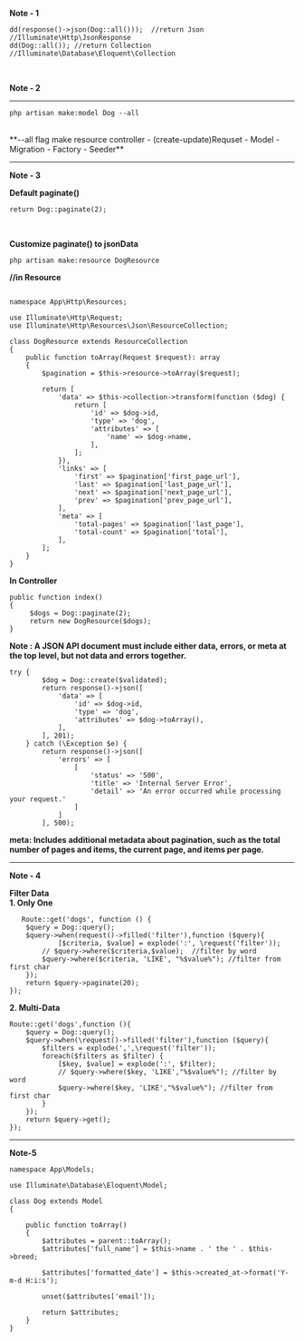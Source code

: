 **Note - 1** 
```
dd(response()->json(Dog::all()));  //return Json //Illuminate\Http\JsonResponse
dd(Dog::all()); //return Collection   //Illuminate\Database\Eloquent\Collection
```

<br/>

**Note - 2**
______________________________

```
php artisan make:model Dog --all
```

<br/>
**--all flag make resource controller - (create-update)Requset - Model - Migration - Factory - Seeder**

<br/>

________________________________
**Note - 3** 
<br/>

**Default paginate()**

```
return Dog::paginate(2);
```

<br/>

**Customize paginate() to jsonData**
```
php artisan make:resource DogResource
```
**//in Resource**
```

namespace App\Http\Resources;

use Illuminate\Http\Request;
use Illuminate\Http\Resources\Json\ResourceCollection;

class DogResource extends ResourceCollection
{
    public function toArray(Request $request): array
    {
        $pagination = $this->resource->toArray($request);

        return [
            'data' => $this->collection->transform(function ($dog) {
                return [
                    'id' => $dog->id,
                    'type' => 'dog',
                    'attributes' => [
                        'name' => $dog->name,
                    ],
                ];
            }),
            'links' => [
                'first' => $pagination['first_page_url'],
                'last' => $pagination['last_page_url'],
                'next' => $pagination['next_page_url'],
                'prev' => $pagination['prev_page_url'],
            ],
            'meta' => [
                'total-pages' => $pagination['last_page'],
                'total-count' => $pagination['total'],
            ],
        ];
    }
}
```
**In Controller**
```
public function index()
{
     $dogs = Dog::paginate(2);
     return new DogResource($dogs);
}
```
**Note : A JSON API document must include either data, errors, or meta at the top level, but not data and errors together.**
```
try {
        $dog = Dog::create($validated);
        return response()->json([
            'data' => [
                'id' => $dog->id,
                'type' => 'dog',
                'attributes' => $dog->toArray(),
            ],
        ], 201);
    } catch (\Exception $e) {
        return response()->json([
            'errors' => [
                [
                    'status' => '500',
                    'title' => 'Internal Server Error',
                    'detail' => 'An error occurred while processing your request.'
                ]
            ]
        ], 500);
```
**meta: Includes additional metadata about pagination, such as the total number of pages and items, the current page, and items per page.**
______________________________
**Note - 4**

**Filter Data**
<br/>
**1. Only One**
```
   Route::get('dogs', function () {
    $query = Dog::query();
    $query->when(request()->filled('filter'),function ($query){
            [$criteria, $value] = explode(':', \request('filter'));
        // $query->where($criteria,$value);  //filter by word
        $query->where($criteria, 'LIKE', "%$value%"); //filter from first char
    });
    return $query->paginate(20);
});

```
**2. Multi-Data**

```
Route::get('dogs',function (){
    $query = Dog::query();
    $query->when(\request()->filled('filter'),function ($query){
        $filters = explode(',',\request('filter'));
        foreach($filters as $filter) {
            [$key, $value] = explode(':', $filter);
            // $query->where($key, 'LIKE',"%$value%"); //filter by word
            $query->where($key, 'LIKE',"%$value%"); //filter from first char
        }
    });
    return $query->get();
});

```
_______________

**Note-5**

```
namespace App\Models;

use Illuminate\Database\Eloquent\Model;

class Dog extends Model
{
    
    public function toArray()
    {
        $attributes = parent::toArray();
        $attributes['full_name'] = $this->name . ' the ' . $this->breed;
        
        $attributes['formatted_date'] = $this->created_at->format('Y-m-d H:i:s');

        unset($attributes['email']);

        return $attributes;
    }
}

```

